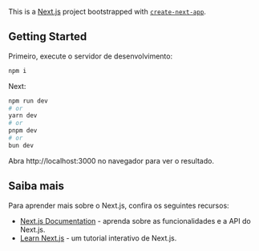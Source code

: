 This is a [Next.js](https://nextjs.org/) project bootstrapped with [`create-next-app`](https://github.com/vercel/next.js/tree/canary/packages/create-next-app).

## Getting Started

Primeiro, execute o servidor de desenvolvimento:


```bash
npm i
```
Next:

```bash
npm run dev
# or
yarn dev
# or
pnpm dev
# or
bun dev
```

Abra http://localhost:3000 no navegador para ver o resultado.

## Saiba mais

Para aprender mais sobre o Next.js, confira os seguintes recursos:

- [Next.js Documentation](https://nextjs.org/docs) - aprenda sobre as funcionalidades e a API do Next.js.
- [Learn Next.js](https://nextjs.org/learn) - um tutorial interativo de Next.js.



